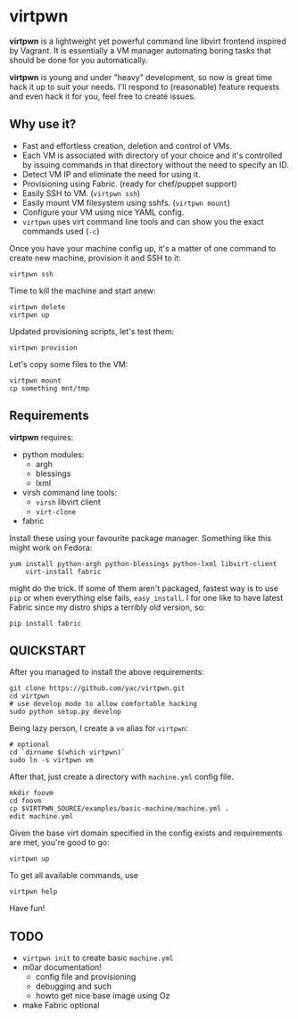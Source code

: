 # virtpwn

**virtpwn** is a lightweight yet powerful command line libvirt frontend
inspired by Vagrant. It is essentially a VM manager automating boring tasks
that should be done for you automatically.

**virtpwn** is young and under "heavy" development, so now is great time hack
it up to suit your needs. I'll respond to (reasonable) feature requests and
even hack it for you, feel free to create issues.


## Why use it?

 * Fast and effortless creation, deletion and control of VMs.
 * Each VM is associated with directory of your choice and it's controlled by
   issuing commands in that directory without the need to specify an ID.
 * Detect VM IP and eliminate the need for using it.
 * Provisioning using Fabric. (ready for chef/puppet support)
 * Easily SSH to VM. (`virtpwn ssh`)
 * Easily mount VM filesystem using sshfs. (`virtpwn mount`)
 * Configure your VM using nice YAML config. 
 * `virtpwn` uses virt command line tools and can show you the exact commands
   used (`-c`)
 
Once you have your machine config up, it's a matter of one command to create
new machine, provision it and SSH to it:

    virtpwn ssh

Time to kill the machine and start anew:

    virtpwn delete
    virtpwn up

Updated provisioning scripts, let's test them:

    virtpwn provision

Let's copy some files to the VM:

    virtpwn mount
    cp something mnt/tmp

## Requirements

**virtpwn** requires:

 * python modules:
    * argh
    * blessings
    * lxml
 * virsh command line tools:
    * `virsh` libvirt client
    * `virt-clone` 
 * fabric


Install these using your favourite package manager. Something like this might
work on Fedora:

    yum install python-argh python-blessings python-lxml libvirt-client
        virt-install fabric

might do the trick. If some of them aren't packaged, fastest way is to use
`pip` or when everything else fails, `easy_install`. I for one like to have
latest Fabric since my distro ships a terribly old version, so:

    pip install fabric

## QUICKSTART

After you managed to install the above requirements:

    git clone https://github.com/yac/virtpwn.git
    cd virtpwn
    # use develop mode to allow comfortable hacking
    sudo python setup.py develop

Being lazy person, I create a `vm` alias for `virtpwn`:

    # optional
    cd `dirname $(which virtpwn)`
    sudo ln -s virtpwn vm

After that, just create a directory with `machine.yml` config file.

    mkdir foovm
    cd foovm
    cp $VIRTPWN_SOURCE/examples/basic-machine/machine.yml .
    edit machine.yml

Given the base virt domain specified in the config exists and requirements are
met, you're good to go:

    virtpwn up
 
To get all available commands, use

    virtpwn help

Have fun!


## TODO

 * `virtpwn init` to create basic `machine.yml`
 * m0ar documentation!
    * config file and provisioning
    * debugging and such
    * howto get nice base image using Oz
 * make Fabric optional

